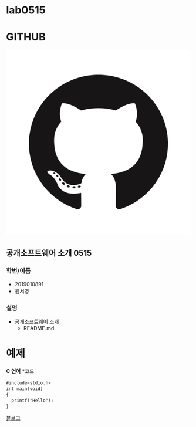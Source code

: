 # lab0515

# GITHUB 

![이미지](https://github.com/bassy3260/20190515/blob/master/GitHub-Mark.png)

## 공개소프트웨어 소개 0515

### 학번/이름
* 2019010891
* 원서영

### 설명
* 공개소프트웨어 소개
  - README.md

# 예제
**C 언어** *코드
```
#include<stdio.h>
int main(void)
{
  printf("Hello");
}

```

[블로그](https://blog.naver.com/yanderoo)
